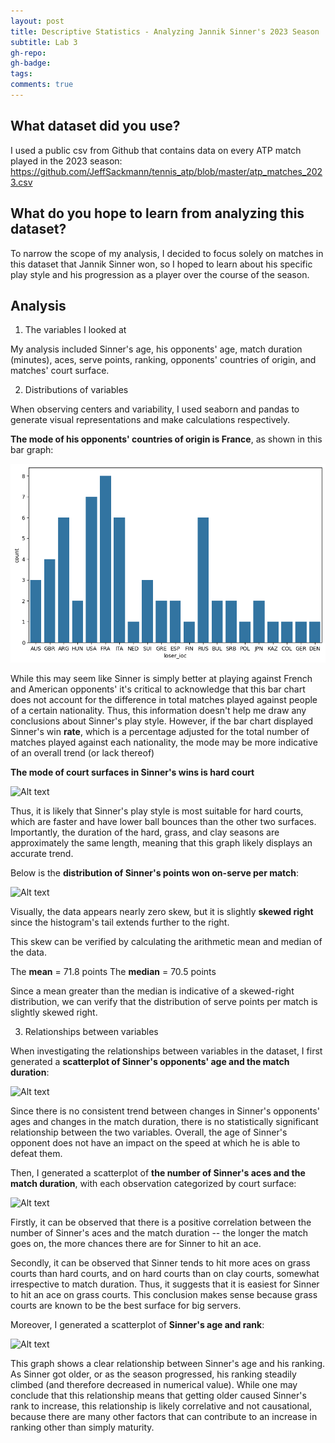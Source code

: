 ```yaml
---
layout: post
title: Descriptive Statistics - Analyzing Jannik Sinner's 2023 Season
subtitle: Lab 3
gh-repo:
gh-badge:
tags:
comments: true
---
```


## What dataset did you use?

I used a public csv from Github that contains data on every ATP match played in the 2023 season: https://github.com/JeffSackmann/tennis_atp/blob/master/atp_matches_2023.csv

## What do you hope to learn from analyzing this dataset?

To narrow the scope of my analysis, I decided to focus solely on matches in this dataset that Jannik Sinner won, so I hoped to learn about his specific play style and his progression as a player over the course of the season.

## Analysis

1. The variables I looked at

My analysis included Sinner's age, his opponents' age, match duration (minutes), aces, serve points, ranking, opponents' countries of origin, and matches' court surface.

2. Distributions of variables

When observing centers and variability, I used seaborn and pandas to generate visual representations and make calculations respectively.

**The mode of his opponents' countries of origin is France**, as shown in this bar graph:

![Alt text](images/loser_ioc.png)

While this may seem like Sinner is simply better at playing against French and American opponents' it's critical to acknowledge that this bar chart does not account for the difference in total matches played against people of a certain nationality. Thus, this information doesn't help me draw any conclusions about Sinner's play style. However, if the bar chart displayed Sinner's win **rate**, which is a percentage adjusted for the total number of matches played against each nationality, the mode may be more indicative of an overall trend (or lack thereof)

**The mode of court surfaces in Sinner's wins is hard court**

![Alt text](https://emmach4ng.github.io/beautiful-jekyll/assets/img/court_surface.png)

Thus, it is likely that Sinner's play style is most suitable for hard courts, which are faster and have lower ball bounces than the other two surfaces. Importantly, the duration of the hard, grass, and clay seasons are approximately the same length, meaning that this graph likely displays an accurate trend.

Below is the **distribution of Sinner's points won on-serve per match**:

![Alt text](https://emmach4ng.github.io/beautiful-jekyll/assets/img/svpts.png)

Visually, the data appears nearly zero skew, but it is slightly **skewed right** since the histogram's tail extends further to the right.

This skew can be verified by calculating the arithmetic mean and median of the data.

The **mean** = 71.8 points
The **median** = 70.5 points

Since a mean greater than the median is indicative of a skewed-right distribution, we can verify that the distribution of serve points per match is slightly skewed right.

3. Relationships between variables

When investigating the relationships between variables in the dataset, I first generated a **scatterplot of Sinner's opponents' age and the match duration**:

![Alt text](https://emmach4ng.github.io/beautiful-jekyll/assets/img/loserage_minutes.png)

Since there is no consistent trend between changes in Sinner's opponents' ages and changes in the match duration, there is no statistically significant relationship between the two variables. Overall, the age of Sinner's opponent does not have an impact on the speed at which he is able to defeat them.

Then, I generated a scatterplot of **the number of Sinner's aces and the match duration**, with each observation categorized by court surface:

![Alt text](https://emmach4ng.github.io/beautiful-jekyll/assets/img/ace_minutes.png)

Firstly, it can be observed that there is a positive correlation between the number of Sinner's aces and the match duration -- the longer the match goes on, the more chances there are for Sinner to hit an ace.

Secondly, it can be observed that Sinner tends to hit more aces on grass courts than hard courts, and on hard courts than on clay courts, somewhat irrespective to match duration. Thus, it suggests that it is easiest for Sinner to hit an ace on grass courts. This conclusion makes sense because grass courts are known to be the best surface for big servers.

Moreover, I generated a scatterplot of **Sinner's age and rank**:

![Alt text](https://emmach4ng.github.io/beautiful-jekyll/assets/img/rank_age.png)

This graph shows a clear relationship between Sinner's age and his ranking. As Sinner got older, or as the season progressed, his ranking steadily climbed (and therefore decreased in numerical value). While one may conclude that this relationship means that getting older caused Sinner's rank to increase, this relationship is likely correlative and not causational, because there are many other factors that can contribute to an increase in ranking other than simply maturity.